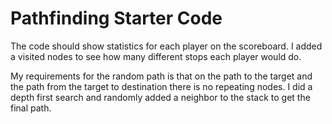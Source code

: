 # Pathfinding Starter Code
The code should show statistics for each player on the scoreboard.
I added a visited nodes to see how many different stops each player would do.

My requirements for the random path is that on the path to the target and the path from the target to destination there is no repeating nodes. I did a depth first search and randomly added a neighbor to the stack to get the final path. 